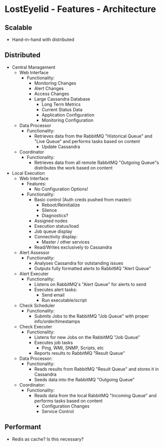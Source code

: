 LostEyelid - Features - Architecture
=============================

Scalable
--------
  - Hand-in-hand with distributed

Distributed
-----------
  - Central Management
      - Web Interface
          - Functionality:
              - Monitoring Changes
              - Alert Changes
              - Access Changes
              - Large Cassandra Database
                  - Long Term Metrics
                  - Current Status Data
                  - Application Configuration
                  - Monitoring Configuration
      - Data Processor
          - Functionality:
              - Retrieves data from the RabbitMQ "Historical Queue" and "Live Queue" and performs tasks based on content
                  - Update Cassandra
      - Coordinator
          - Functionality:
              - Retrieves data from all remote RabbitMQ "Outgoing Queue"s distributes the work based on content
  - Local Execution
      - Web Interface
          - Features:
              - No Configuration Options!
          - Functionality:
              - Basic control (Auth creds pushed from master):
                  - Reboot/Reinitialize
                  - Silence
                  - Diagnostics?
              - Assigned nodes
              - Execution status/load
              - Job queue display
              - Connectivity display:
                  - Master / other services
              - Read/Writes exclusively to Cassandra
      - Alert Assessor
          - Functionality:
              - Analyses Cassandra for outstanding issues
              - Outputs fully formatted alerts to RabbitMQ "Alert Queue"
      - Alert Executer
          - Functionality:
              - Listens on RabbitMQ's "Alert Queue" for alerts to send
              - Executes alert tasks:
                  - Send email
                  - Run executable/script
      - Check Scheduler
          - Functionality:
              - Submits Jobs to the RabbitMQ "Job Queue" with proper info/order/timestamps
      - Check Executer
          - Functionality:
              - Listens for new Jobs on the RabbitMQ "Job Queue"
              - Executes job tasks
                  - Ping, WMI, SNMP, Scripts, etc
              - Reports results to RabbitMQ "Result Queue"
      - Data Processor:
          - Functionality:
              - Reads results from RabbitMQ "Result Queue" and stores it in Cassandra
              - Seeds data into the RabbitMQ "Outgoing Queue"
      - Coordinator:
          - Functionality:
              - Reads data from the local RabbitMQ "Incoming Queue" and performs tasks based on content
                  - Configuration Changes
                  - Service Control

Performant
----------

  - Redis as cache? Is this necessary?
